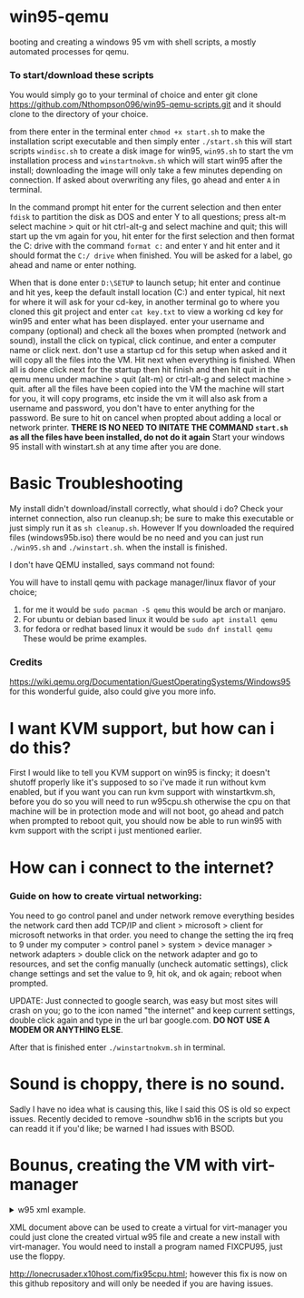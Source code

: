 # win95-qemu
booting and creating a windows 95 vm with shell scripts, a mostly automated processes for qemu.

### To start/download these scripts

You would simply go to your terminal of choice and enter git clone https://github.com/Nthompson096/win95-qemu-scripts.git and it should clone to the directory of your choice. 

from there enter in the terminal enter ```chmod +x start.sh``` to make the installation script executable and then simply enter ``` ./start.sh ``` this will start scripts `windisc.sh` to create a disk image for win95, `win95.sh` to start the vm installation process and `winstartnokvm.sh` which will start win95 after the install; downloading the image will only take a few minutes depending on connection. If asked about overwriting any files, go ahead and enter `A` in terminal.

In the command prompt hit enter for the current selection and then enter `fdisk` to partition the disk as DOS and enter Y to all questions; press alt-m select machine > quit or hit ctrl-alt-g and select machine and quit; this will start up the vm again for you, hit enter for the first selection and then format the C: drive with the command `format c:` and enter `Y` and hit enter and it should format the `C:/ drive` when finished. You will be asked for a label, go ahead and name or enter nothing.

When that is done enter `D:\SETUP` to launch setup; hit enter and continue and hit yes, keep the default install location (C:\) and enter typical, hit next for where it will ask for your cd-key, in another terminal go to where you cloned this git project and enter `cat key.txt` to view a working cd key for win95 and enter what has been displayed. enter your username and company (optional) and check all the boxes when prompted (network and sound), install the click on typical, click continue, and enter a computer name or click next. don't use a startup cd for this setup when asked and it will copy all the files into the VM. Hit next when everything is finished. When all is done click next for the startup then hit finish and then hit quit in the qemu menu under machine > quit (alt-m) or ctrl-alt-g and select machine > quit. after all the files have been copied into the VM the machine will start for you, it will copy programs, etc inside the vm it will also ask from a username and password, you don't have to enter anything for the password. Be sure to hit on cancel when propted about adding a local or network printer. **THERE IS NO NEED TO INITATE THE COMMAND `start.sh` as all the files have been installed, do not do it again** Start your windows 95 install with winstart.sh at any time after you are done.

# Basic Troubleshooting

My install didn't download/install correctly, what should i do?
Check your internet connection, also run cleanup.sh; be sure to make this executable or just simply run it as `sh cleanup.sh`. However If you downloaded the required files (windows95b.iso) there would be no need and you can just run `./win95.sh` and `./winstart.sh`. when the install is finished.

I don't have QEMU installed, says command not found:

You will have to install qemu with package manager/linux flavor of your choice; 
1) for me it would be `sudo pacman -S qemu` this would be arch or manjaro.
2) For ubuntu or debian based linux it would be `sudo apt install qemu`
3) for fedora or redhat based linux it would be `sudo dnf install qemu`
These would be prime examples.

### Credits

https://wiki.qemu.org/Documentation/GuestOperatingSystems/Windows95 for this wonderful guide, also could give you more info.


# I want KVM support, but how can i do this?

First I would like to tell you KVM support on win95 is fincky; it doesn't shutoff properly like it's supposed to so i've made it run without kvm enabled, but if you want you can run kvm support with winstartkvm.sh, before you do so you will need to run w95cpu.sh otherwise the cpu on that machine will be in protection mode and will not boot, go ahead and patch when prompted to reboot quit, you should now be able to run win95 with kvm support with the script i just mentioned earlier.

# How can i connect to the internet?

### Guide on how to create virtual networking:
You need to go control panel and under network remove everything besides the network card then add TCP/IP and client > microsoft > client for microsoft networks in that order. you need to change the setting the irq freq to 9 under my computer > control panel > system > device manager > network adapters > double click on the network adapter and go to resources, and set the config manually (uncheck automatic settings), click change settings and set the value to 9, hit ok, and ok again; reboot when prompted.

UPDATE: Just connected to google search, was easy but most sites will crash on you; go to the icon named "the internet" and keep current settings, double click again and type in the url bar google.com. **DO NOT USE A MODEM OR ANYTHING ELSE**.

After that is finished enter `./winstartnokvm.sh` in terminal.

# Sound is choppy, there is no sound.

Sadly I have no idea what is causing this, like I said this OS is old so expect issues. Recently decided to remove 
-soundhw sb16 in the scripts but you can readd it if you'd like; be warned I had issues with BSOD.

# Bounus, creating the VM with virt-manager

  <details><summary>w95 xml example.</summary>
<p>

  ```
  <domain type="kvm">
  <name>win95</name>
  <uuid></uuid>
  <metadata>
    <libosinfo:libosinfo xmlns:libosinfo="http://libosinfo.org/xmlns/libvirt/domain/1.0">
      <libosinfo:os id="http://microsoft.com/win/95"/>
    </libosinfo:libosinfo>
  </metadata>
  <memory unit="KiB">65536</memory>
  <currentMemory unit="KiB">65536</currentMemory>
  <vcpu placement="static">1</vcpu>
  <os>
    <type arch="x86_64" machine="pc-i440fx-6.2">hvm</type>
  </os>
  <features>
    <acpi/>
    <apic/>
    <hyperv mode="custom">
      <relaxed state="on"/>
      <vapic state="on"/>
      <spinlocks state="on" retries="8191"/>
    </hyperv>
    <vmport state="off"/>
  </features>
  <cpu mode="host-model" check="partial"/>
  <clock offset="localtime">
    <timer name="rtc" tickpolicy="catchup"/>
    <timer name="pit" tickpolicy="delay"/>
    <timer name="hpet" present="no"/>
    <timer name="hypervclock" present="yes"/>
  </clock>
  <on_poweroff>destroy</on_poweroff>
  <on_reboot>restart</on_reboot>
  <on_crash>destroy</on_crash>
  <pm>
    <suspend-to-mem enabled="no"/>
    <suspend-to-disk enabled="no"/>
  </pm>
  <devices>
    <emulator>/usr/bin/qemu-system-x86_64</emulator>
    <disk type="file" device="disk">
      <driver name="qemu" type="qcow2"/>
      <source file="path/to/w95.qcow"/>
      <target dev="hda" bus="ide"/>
      <boot order="3"/>
      <address type="drive" controller="0" bus="0" target="0" unit="0"/>
    </disk>
    <disk type="file" device="cdrom">
      <driver name="qemu" type="raw"/>
      <source file="path/to/iso"/>
      <target dev="hdb" bus="ide"/>
      <readonly/>
      <boot order="2"/>
      <address type="drive" controller="0" bus="0" target="0" unit="1"/>
    </disk>
    <disk type="file" device="floppy">
      <driver name="qemu" type="raw"/>
      <source file="path/to/floppy"/>
      <target dev="fda" bus="fdc"/>
      <boot order="1"/>
      <address type="drive" controller="0" bus="0" target="0" unit="0"/>
    </disk>
    <controller type="usb" index="0" model="ich9-ehci1">
      <address type="pci" domain="0x0000" bus="0x00" slot="0x05" function="0x7"/>
    </controller>
    <controller type="usb" index="0" model="ich9-uhci1">
      <master startport="0"/>
      <address type="pci" domain="0x0000" bus="0x00" slot="0x05" function="0x0" multifunction="on"/>
    </controller>
    <controller type="usb" index="0" model="ich9-uhci2">
      <master startport="2"/>
      <address type="pci" domain="0x0000" bus="0x00" slot="0x05" function="0x1"/>
    </controller>
    <controller type="usb" index="0" model="ich9-uhci3">
      <master startport="4"/>
      <address type="pci" domain="0x0000" bus="0x00" slot="0x05" function="0x2"/>
    </controller>
    <controller type="pci" index="0" model="pci-root"/>
    <controller type="ide" index="0">
      <address type="pci" domain="0x0000" bus="0x00" slot="0x01" function="0x1"/>
    </controller>
    <controller type="virtio-serial" index="0">
      <address type="pci" domain="0x0000" bus="0x00" slot="0x06" function="0x0"/>
    </controller>
    <controller type="fdc" index="0"/>
    <interface type="network">
      <mac address="52:54:00:89:13:61"/>
      <source network="default"/>
      <model type="e1000"/>
      <address type="pci" domain="0x0000" bus="0x00" slot="0x03" function="0x0"/>
    </interface>
    <serial type="pty">
      <target type="isa-serial" port="0">
        <model name="isa-serial"/>
      </target>
    </serial>
    <console type="pty">
      <target type="serial" port="0"/>
    </console>
    <channel type="spicevmc">
      <target type="virtio" name="com.redhat.spice.0"/>
      <address type="virtio-serial" controller="0" bus="0" port="1"/>
    </channel>
    <input type="tablet" bus="usb">
      <address type="usb" bus="0" port="1"/>
    </input>
    <input type="mouse" bus="ps2"/>
    <input type="keyboard" bus="ps2"/>
    <graphics type="spice" autoport="yes">
      <listen type="address"/>
      <image compression="off"/>
    </graphics>
    <sound model="ac97">
      <address type="pci" domain="0x0000" bus="0x00" slot="0x04" function="0x0"/>
    </sound>
    <audio id="1" type="spice"/>
    <video>
      <model type="qxl" ram="65536" vram="65536" vgamem="16384" heads="1" primary="yes"/>
      <address type="pci" domain="0x0000" bus="0x00" slot="0x02" function="0x0"/>
    </video>
    <redirdev bus="usb" type="spicevmc">
      <address type="usb" bus="0" port="2"/>
    </redirdev>
    <redirdev bus="usb" type="spicevmc">
      <address type="usb" bus="0" port="3"/>
    </redirdev>
    <memballoon model="virtio">
      <address type="pci" domain="0x0000" bus="0x00" slot="0x07" function="0x0"/>
    </memballoon>
  </devices>
</domain>

```
</p>
</details>


XML document above can be used to create a virtual for virt-manager you could just clone the created virtual w95 file and create a new install with virt-manager. You would need to install a program named FIXCPU95, just use the floppy.

http://lonecrusader.x10host.com/fix95cpu.html; however this fix is now on this github repository and will only be needed if you are having issues.
